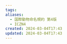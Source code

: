 ```yaml
---
tags: 
aliases:
  - 国際動物命名規約 第4版
  - ICZN4
created: 2024-03-04T17:43
updated: 2024-03-04T17:43
---
```


